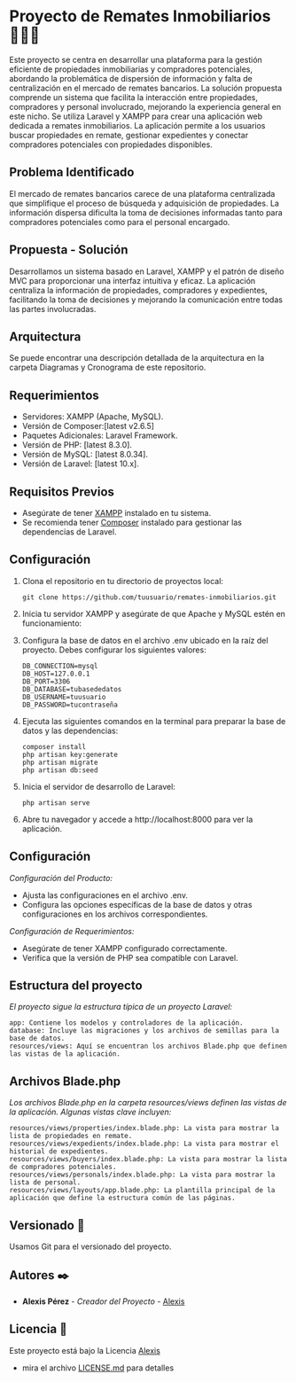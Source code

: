 # Proyecto de Remates Inmobiliarios 👨🏻‍🏫

Este proyecto se centra en desarrollar una plataforma para la gestión eficiente de propiedades inmobiliarias y compradores potenciales, abordando la problemática de dispersión de información y falta de centralización en el mercado de remates bancarios. La solución propuesta comprende un sistema que facilita la interacción entre propiedades, compradores y personal involucrado, mejorando la experiencia general en este nicho. Se utiliza Laravel y XAMPP para crear una aplicación web dedicada a remates inmobiliarios. La aplicación permite a los usuarios buscar propiedades en remate, gestionar expedientes y conectar compradores potenciales con propiedades disponibles.

## Problema Identificado
El mercado de remates bancarios carece de una plataforma centralizada que simplifique el proceso de búsqueda y adquisición de propiedades. La información dispersa dificulta la toma de decisiones informadas tanto para compradores potenciales como para el personal encargado.

## Propuesta - Solución
Desarrollamos un sistema basado en Laravel, XAMPP y el patrón de diseño MVC para proporcionar una interfaz intuitiva y eficaz. La aplicación centraliza la información de propiedades, compradores y expedientes, facilitando la toma de decisiones y mejorando la comunicación entre todas las partes involucradas.

## Arquitectura
Se puede encontrar una descripción detallada de la arquitectura en la carpeta Diagramas y Cronograma de este repositorio.

## Requerimientos
- Servidores: XAMPP (Apache, MySQL).
- Versión de Composer:[latest v2.6.5]
- Paquetes Adicionales: Laravel Framework.
- Versión de PHP: [latest 8.3.0].
- Versión de MySQL: [latest 8.0.34].
- Versión de Laravel: [latest 10.x].

## Requisitos Previos

- Asegúrate de tener [XAMPP](https://www.apachefriends.org/index.html) instalado en tu sistema.
- Se recomienda tener [Composer](https://getcomposer.org/) instalado para gestionar las dependencias de Laravel.

## Configuración

1. Clona el repositorio en tu directorio de proyectos local:

   ```git clone https://github.com/tuusuario/remates-inmobiliarios.git```

2. Inicia tu servidor XAMPP y asegúrate de que Apache y MySQL estén en funcionamiento:
3. Configura la base de datos en el archivo .env ubicado en la raíz del proyecto. Debes configurar los siguientes valores:

   ```
   DB_CONNECTION=mysql
   DB_HOST=127.0.0.1
   DB_PORT=3306
   DB_DATABASE=tubasededatos
   DB_USERNAME=tuusuario
   DB_PASSWORD=tucontraseña
   ```

4. Ejecuta las siguientes comandos en la terminal para preparar la base de datos y las dependencias:

   ```   
   composer install
   php artisan key:generate
   php artisan migrate
   php artisan db:seed
   ```

5. Inicia el servidor de desarrollo de Laravel:

   ```
   php artisan serve
   ```

6. Abre tu navegador y accede a http://localhost:8000 para ver la aplicación.


## Configuración
_Configuración del Producto:_

 * Ajusta las configuraciones en el archivo .env.
 * Configura las opciones específicas de la base de datos y otras configuraciones en los archivos correspondientes.

_Configuración de Requerimientos:_

 * Asegúrate de tener XAMPP configurado correctamente.
 * Verifica que la versión de PHP sea compatible con Laravel.

## Estructura del proyecto

_El proyecto sigue la estructura típica de un proyecto Laravel:_

```
app: Contiene los modelos y controladores de la aplicación.
database: Incluye las migraciones y los archivos de semillas para la base de datos.
resources/views: Aquí se encuentran los archivos Blade.php que definen las vistas de la aplicación.
```

## Archivos Blade.php
_Los archivos Blade.php en la carpeta resources/views definen las vistas de la aplicación. Algunas vistas clave incluyen:_

```
resources/views/properties/index.blade.php: La vista para mostrar la lista de propiedades en remate. 
resources/views/expedients/index.blade.php: La vista para mostrar el historial de expedientes.
resources/views/buyers/index.blade.php: La vista para mostrar la lista de compradores potenciales.
resources/views/personals/index.blade.php: La vista para mostrar la lista de personal.
resources/views/layouts/app.blade.php: La plantilla principal de la aplicación que define la estructura común de las páginas.
```

## Versionado 📌

Usamos Git para el versionado del proyecto. 

## Autores ✒️

* **Alexis Pérez** - *Creador del Proyecto* - [Alexis](https://github.com/AIcodeJ)

## Licencia 📄

Este proyecto está bajo la Licencia [Alexis](https://github.com/AIcodeJ)
- mira el archivo [LICENSE.md](LICENSE.md) para detalles